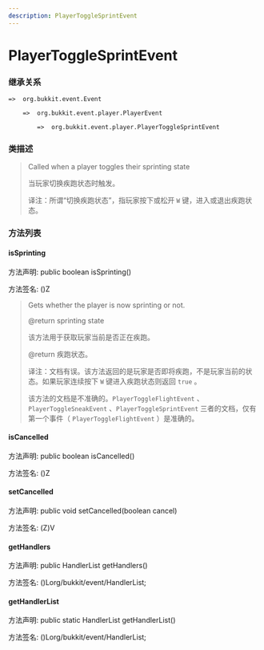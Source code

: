 ```yaml
---
description: PlayerToggleSprintEvent
---
```


# PlayerToggleSprintEvent

### 继承关系

    =>  org.bukkit.event.Event

        =>  org.bukkit.event.player.PlayerEvent

            =>  org.bukkit.event.player.PlayerToggleSprintEvent

### 类描述

> Called when a player toggles their sprinting state
> 
> <p>
> 
> 当玩家切换疾跑状态时触发。
> 
> <p>
> 
> 译注：所谓“切换疾跑状态”，指玩家按下或松开 `W` 键，进入或退出疾跑状态。

### 方法列表

#### isSprinting

方法声明: public boolean isSprinting()

方法签名: ()Z

> Gets whether the player is now sprinting or not.
> 
> @return sprinting state
> 
> <p>
> 
> 该方法用于获取玩家当前是否正在疾跑。
> 
> @return 疾跑状态。
> 
> <p>
> 
> 译注：文档有误。该方法返回的是玩家是否即将疾跑，不是玩家当前的状态。如果玩家连续按下 `W` 键进入疾跑状态则返回 `true` 。
> 
> 该方法的文档是不准确的。`PlayerToggleFlightEvent` 、`PlayerToggleSneakEvent` 、`PlayerToggleSprintEvent` 三者的文档，仅有第一个事件（ `PlayerToggleFlightEvent` ）是准确的。

#### isCancelled

方法声明: public boolean isCancelled()

方法签名: ()Z

#### setCancelled

方法声明: public void setCancelled(boolean cancel)

方法签名: (Z)V

#### getHandlers

方法声明: public HandlerList getHandlers()

方法签名: ()Lorg/bukkit/event/HandlerList;

#### getHandlerList

方法声明: public static HandlerList getHandlerList()

方法签名: ()Lorg/bukkit/event/HandlerList;